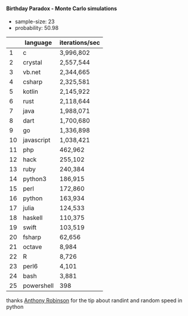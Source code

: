 #### Birthday Paradox - Monte Carlo simulations

* sample-size: 23
* probability: 50.98

| | language | iterations/sec |
|--|--|--|
1|c|3,996,802
2|crystal|2,557,544
3|vb.net|2,344,665
4|csharp|2,325,581
5|kotlin|2,145,922
6|rust|2,118,644
7|java|1,988,071
8|dart|1,700,680
9|go|1,336,898
10|javascript|1,038,421
11|php|462,962
12|hack|255,102
13|ruby|240,384
14|python3|186,915
15|perl|172,860
16|python|163,934
17|julia|124,533
18|haskell|110,375
19|swift|103,519
20|fsharp|62,656
21|octave|8,984
22|R|8,726
23|perl6|4,101
24|bash|3,881
25|powershell|398

thanks [Anthony Robinson](https://github.com/anthonycrobinson) for the tip about randint and random speed in python
